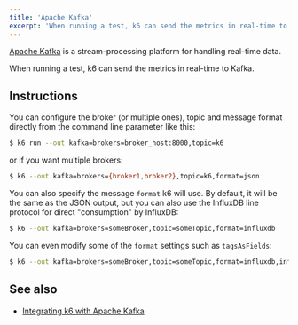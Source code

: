 ```yaml
---
title: 'Apache Kafka'
excerpt: 'When running a test, k6 can send the metrics in real-time to Kafka. Apache Kafka is a stream-processing platform for handling real-time data.'
---
```


[Apache Kafka](https://kafka.apache.org) is a stream-processing platform for handling real-time data.

When running a test, k6 can send the metrics in real-time to Kafka.

## Instructions

You can configure the broker (or multiple ones), topic and message format directly from the command line parameter like this:

<CodeGroup labels={[]}>

```bash
$ k6 run --out kafka=brokers=broker_host:8000,topic=k6
```

</CodeGroup>

or if you want multiple brokers:

<CodeGroup labels={[]}>

```bash
$ k6 --out kafka=brokers={broker1,broker2},topic=k6,format=json
```

</CodeGroup>

You can also specify the message `format` k6 will use. By default, it will be the same as the JSON output, but you can also use the InfluxDB line protocol for direct "consumption" by InfluxDB:

<CodeGroup labels={[]}>

```bash
$ k6 --out kafka=brokers=someBroker,topic=someTopic,format=influxdb
```

</CodeGroup>

You can even modify some of the `format` settings such as `tagsAsFields`:

<CodeGroup labels={[]}>

```bash
$ k6 --out kafka=brokers=someBroker,topic=someTopic,format=influxdb,influxdb.tagsAsFields={url,myCustomTag}
```

</CodeGroup>

## See also

- [Integrating k6 with Apache Kafka](https://k6.io/blog/integrating-k6-with-apache-kafka)
